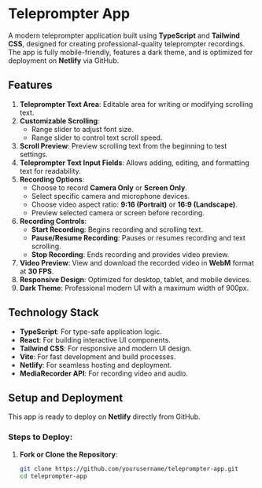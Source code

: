 # Teleprompter App

A modern teleprompter application built using **TypeScript** and **Tailwind CSS**, designed for creating professional-quality teleprompter recordings. The app is fully mobile-friendly, features a dark theme, and is optimized for deployment on **Netlify** via GitHub.

## Features

1. **Teleprompter Text Area**: Editable area for writing or modifying scrolling text.
2. **Customizable Scrolling**:
   - Range slider to adjust font size.
   - Range slider to control text scroll speed.
3. **Scroll Preview**: Preview scrolling text from the beginning to test settings.
4. **Teleprompter Text Input Fields**: Allows adding, editing, and formatting text for readability.
5. **Recording Options**:
   - Choose to record **Camera Only** or **Screen Only**.
   - Select specific camera and microphone devices.
   - Choose video aspect ratio: **9:16 (Portrait)** or **16:9 (Landscape)**.
   - Preview selected camera or screen before recording.
6. **Recording Controls**:
   - **Start Recording**: Begins recording and scrolling text.
   - **Pause/Resume Recording**: Pauses or resumes recording and text scrolling.
   - **Stop Recording**: Ends recording and provides video preview.
7. **Video Preview**: View and download the recorded video in **WebM** format at **30 FPS**.
8. **Responsive Design**: Optimized for desktop, tablet, and mobile devices.
9. **Dark Theme**: Professional modern UI with a maximum width of 900px.

## Technology Stack

- **TypeScript**: For type-safe application logic.
- **React**: For building interactive UI components.
- **Tailwind CSS**: For responsive and modern UI design.
- **Vite**: For fast development and build processes.
- **Netlify**: For seamless hosting and deployment.
- **MediaRecorder API**: For recording video and audio.

## Setup and Deployment

This app is ready to deploy on **Netlify** directly from GitHub.

### Steps to Deploy:

1. **Fork or Clone the Repository**:
   ```bash
   git clone https://github.com/yourusername/teleprompter-app.git
   cd teleprompter-app
